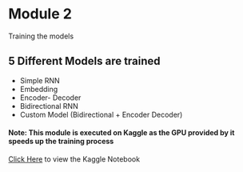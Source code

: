 # Module 2
Training the models

## 5 Different Models are trained
* Simple RNN
* Embedding
* Encoder- Decoder
* Bidirectional RNN
* Custom Model (Bidirectional + Encoder Decoder)

#### Note: This module is executed on Kaggle as the GPU provided by it speeds up the training process
[Click Here](https://www.kaggle.com/rajvardhan1999/transliterator-module-2) to view the Kaggle Notebook
